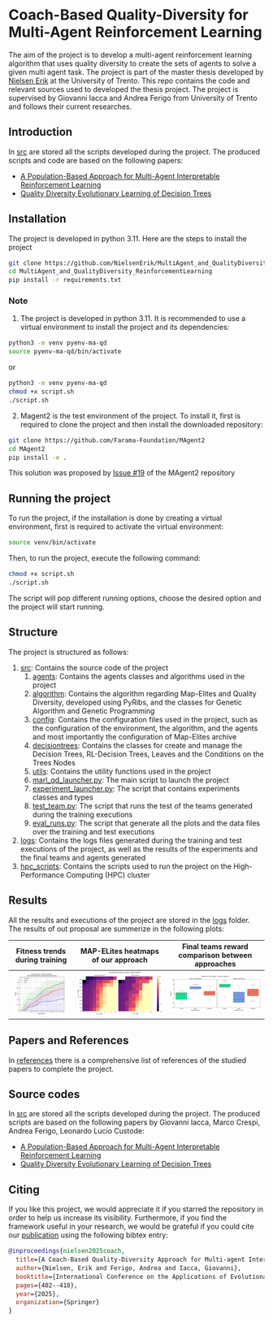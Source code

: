 # Coach-Based Quality-Diversity for Multi-Agent Reinforcement Learning
The aim of the project is to develop a multi-agent reinforcement learning algorithm that uses quality diversity to create the sets of agents to solve a given multi agent task. The project is part of the master thesis developed by [Nielsen Erik](github.com/NielsenErik) at the University of Trento.
This repo contains the code and relevant sources used to developed the thesis project. 
The project is supervised by Giovanni Iacca and Andrea Ferigo from University of Trento and follows their current researches.

## Introduction
In [src](/src) are stored all the scripts developed during the project. The produced scripts and code are based on the following papers:
- [A Population-Based Approach for Multi-Agent Interpretable Reinforcement Learning](https://papers.ssrn.com/sol3/papers.cfm?abstract_id=4467882)
- [Quality Diversity Evolutionary Learning of Decision Trees](https://arxiv.org/abs/2208.12758)

## Installation
The project is developed in python 3.11. Here are the steps to install the project
```bash
git clone https://github.com/NielsenErik/MultiAgent_and_QualityDiversity_ReinforcementLearning
cd MultiAgent_and_QualityDiversity_ReinforcementLearning
pip install -r requirements.txt
```
### Note
1. The project is developed in python 3.11. It is recommended to use a virtual environment to install the project and its dependencies:
```bash
python3 -m venv pyenv-ma-qd
source pyenv-ma-qd/bin/activate
```
or
```bash
python3 -m venv pyenv-ma-qd
chmod +x script.sh
./script.sh
```

2. Magent2 is the test environment of the project. To install it, first is required to clone the project and then install the downloaded repository:
```bash
git clone https://github.com/Farama-Foundation/MAgent2
cd MAgent2
pip install -e .
```
This solution was proposed by [Issue #19](https://github.com/Farama-Foundation/MAgent2/issues/19) of the MAgent2 repository

## Running the project
To run the project, if the installation is done by creating a virtual environment, first is required to activate the virtual environment:
```bash
source venv/bin/activate
```
Then, to run the project, execute the following command:
```bash
chmod +x script.sh
./script.sh
```
The script will pop different running options, choose the desired option and the project will start running.

## Structure
The project is structured as follows:
1. [src](/src): Contains the source code of the project
    1. [agents](/src/agents): Contains the agents classes and algorithms used in the project
    2. [algorithm](/src/algorithm): Contains the algorithm regarding Map-Elites and Quality Diversity, developed using PyRibs, and the classes for Genetic Algorithm and Genetic Programming
    3. [config](/src/config): Contains the configuration files used in the project, such as the configuration of the environment, the algorithm, and the agents and most importantly the configuration of Map-Elites archive
    4. [decisiontrees](/src/decisiontrees): Contains the classes for create and manage the Decision Trees, RL-Decision Trees, Leaves and the Conditions on the Trees Nodes
    5. [utils](/src/utils): Contains the utility functions used in the project
    6. [marl_qd_launcher.py](/src/marl_qd_launcher.py): The main script to launch the project
    7. [experiment_launcher.py](/src/experiment_launcher.py): The script that contains experiments classes and types
    8. [test_team.py](/src/test_team.py): The script that runs the test of the teams generated during the training executions
    9. [eval_runs.py](/src/eval_runs.py): The script that generate all the plots and the data files over the training and test executions
2. [logs](/logs): Contains the logs files generated during the training and test executions of the project, as well as the results of the experiments and the final teams and agents generated
3. [hpc_scripts](/hpc_scripts): Contains the scripts used to run the project on the High-Performance Computing (HPC) cluster

## Results
All the results and executions of the project are stored in the [logs](/logs) folder. 
The results of out proposal are summerize in the following plots:

| Fitness trends during training | MAP-ELites heatmaps of our approach| Final teams reward comparison between approaches |
| ------------- | ------------- | ------------- |
| ![Alt text](figures/no-inj-me_single_me_fitness.png "Singular MAP-Elites fitness tredns")  | ![Alt text](figures/no_inj-me_single_me-coach-me_heatmaps.png "Our approach htemap")  | ![Alt text](figures/no-inj-Reward_final.png "Final reward comparison")  |

## Papers and References
In [references](/references) there is a comprehensive list of references of the studied papers to complete the project.

## Source codes
In [src](/src) are stored all the scripts developed during the project. The produced scripts are based on the following papers by Giovanni Iacca, Marco Crespi, Andrea Ferigo, Leonardo Lucio Custode:
- [A Population-Based Approach for Multi-Agent Interpretable Reinforcement Learning](https://papers.ssrn.com/sol3/papers.cfm?abstract_id=4467882)
- [Quality Diversity Evolutionary Learning of Decision Trees](https://arxiv.org/abs/2208.12758)

## Citing
If you like this project, we would appreciate it if you starred the repository in order to help us increase its visibility. Furthermore, if you find the framework useful in your research, we would be grateful if you could cite our [publication](https://link.springer.com/chapter/10.1007/978-3-031-90062-4_25) using the following bibtex entry:
```bib
@inproceedings{nielsen2025coach,
  title={A Coach-Based Quality-Diversity Approach for Multi-agent Interpretable Reinforcement Learning},
  author={Nielsen, Erik and Ferigo, Andrea and Iacca, Giovanni},
  booktitle={International Conference on the Applications of Evolutionary Computation (Part of EvoStar)},
  pages={402--418},
  year={2025},
  organization={Springer}
}
```
